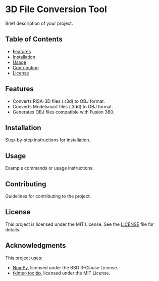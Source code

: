 # 3D File Conversion Tool

Brief description of your project.

## Table of Contents
- [Features](#features)
- [Installation](#installation)
- [Usage](#usage)
- [Contributing](#contributing)
- [License](#license)

## Features
- Converts RISA-3D files (.r3d) to OBJ format.
- Converts Modelsmart files (.3dd) to OBJ format.
- Generates OBJ files compatible with Fusion 360.


## Installation
Step-by-step instructions for installation.

## Usage
Example commands or usage instructions.

## Contributing
Guidelines for contributing to the project.

## License
This project is licensed under the MIT License. See the [LICENSE](LICENSE) file for details.

## Acknowledgments
This project uses:
- [NumPy](https://numpy.org/), licensed under the BSD 3-Clause License.
- [tkinter-tooltip](https://pypi.org/project/tkinter-tooltip/), licensed under the MIT License.

